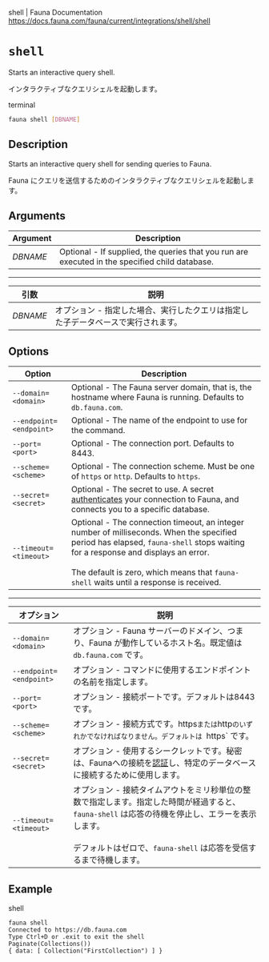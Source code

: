 shell | Fauna Documentation
https://docs.fauna.com/fauna/current/integrations/shell/shell

# `shell`

Starts an interactive query shell.

インタラクティブなクエリシェルを起動します。

terminal

```bash
fauna shell [DBNAME]
```

## [](#description)Description

Starts an interactive query shell for sending queries to Fauna.

Fauna にクエリを送信するためのインタラクティブなクエリシェルを起動します。

## [](#arguments)Arguments

  
|Argument|Description|
|--|--|
|_DBNAME_|Optional - If supplied, the queries that you run are executed in the specified child database.|

---

|引数|説明|
|--|--|
|_DBNAME_|オプション - 指定した場合、実行したクエリは指定した子データベースで実行されます。|

## [](#options)Options

|Option|Description|
|--|--|
|`--domain=<domain>`|Optional - The Fauna server domain, that is, the hostname where Fauna is running. Defaults to `db.fauna.com`.|
|`--endpoint=<endpoint>`|Optional - The name of the endpoint to use for the command.|
|`--port=<port>`|Optional - The connection port. Defaults to 8443.|
|`--scheme=<scheme>`|Optional - The connection scheme. Must be one of `https` or `http`. Defaults to `https`.|
|`--secret=<secret>`|Optional - The secret to use. A secret [authenticates](https://docs.fauna.com/fauna/current/security/) your connection to Fauna, and connects you to a specific database.|
|`--timeout=<timeout>`|Optional - The connection timeout, an integer number of milliseconds. When the specified period has elapsed, `fauna-shell` stops waiting for a response and displays an error.<br><br>The default is zero, which means that `fauna-shell` waits until a response is received.|

---

|オプション|説明|
|--|--|
|`--domain=<domain>`|オプション - Fauna サーバーのドメイン、つまり、Fauna が動作しているホスト名。既定値は `db.fauna.com` です。|
|`--endpoint=<endpoint>`|オプション - コマンドに使用するエンドポイントの名前を指定します。|
|`--port=<port>`|オプション - 接続ポートです。デフォルトは8443です。|
|`--scheme=<scheme>`|オプション - 接続方式です。https`または`http`のいずれかでなければなりません。デフォルトは `https` です。|
|`--secret=<secret>`|オプション - 使用するシークレットです。秘密は、Faunaへの接続を[認証](https://docs.fauna.com/fauna/current/security/)し、特定のデータベースに接続するために使用します。|
|`--timeout=<timeout>`|オプション - 接続タイムアウトをミリ秒単位の整数で指定します。指定した時間が経過すると、`fauna-shell` は応答の待機を停止し、エラーを表示します。<br><br>デフォルトはゼロで、`fauna-shell` は応答を受信するまで待機します。|

## [](#example)Example

shell

```shell
fauna shell
Connected to https://db.fauna.com
Type Ctrl+D or .exit to exit the shell
Paginate(Collections())
{ data: [ Collection("FirstCollection") ] }
```
